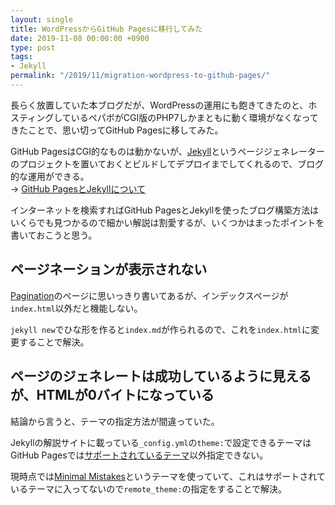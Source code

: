 ```yaml
---
layout: single
title: WordPressからGitHub Pagesに移行してみた
date: 2019-11-08 00:00:00 +0900
type: post
tags:
- Jekyll
permalink: "/2019/11/migration-wordpress-to-github-pages/"
---
```

長らく放置していた本ブログだが、WordPressの運用にも飽きてきたのと、ホスティングしているペパボがCGI版のPHP7しかまともに動く環境がなくなってきたことで、思い切ってGitHub Pagesに移してみた。

GitHub PagesはCGI的なものは動かないが、[Jekyll](http://jekyllrb-ja.github.io/)というページジェネレーターのプロジェクトを置いておくとビルドしてデプロイまでしてくれるので、ブログ的な運用ができる。<br>
→ [GitHub PagesとJekyllについて](https://help.github.com/ja/github/working-with-github-pages/about-github-pages-and-jekyll)

インターネットを検索すればGitHub PagesとJekyllを使ったブログ構築方法はいくらでも見つかるので細かい解説は割愛するが、いくつかはまったポイントを書いておこうと思う。

## ページネーションが表示されない
[Pagination](http://jekyllrb-ja.github.io/docs/pagination/)のページに思いっきり書いてあるが、インデックスページが`index.html`以外だと機能しない。

`jekyll new`でひな形を作ると`index.md`が作られるので、これを`index.html`に変更することで解決。

## ページのジェネレートは成功しているように見えるが、HTMLが0バイトになっている
結論から言うと、テーマの指定方法が間違っていた。

Jekyllの解説サイトに載っている`_config.yml`の`theme:`で設定できるテーマはGitHub Pagesでは[サポートされているテーマ](https://pages.github.com/themes/)以外指定できない。

現時点では[Minimal Mistakes](https://mmistakes.github.io/minimal-mistakes/)というテーマを使っていて、これはサポートされているテーマに入ってないので`remote_theme:`の指定をすることで解決。
